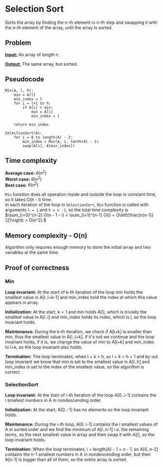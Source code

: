 # Selection Sort

Sorts the array by finding the n-th element in n-th step and swapping it with the n-th element of the array, until the array is sorted. 

## Problem

**<u>Input:</u>** An array of length n.

**<u>Output:</u>** The same array, but sorted.


## Pseudocode 

```
Min(A, l, h):
    min = A[l]
    min_index = l
    for i = l+1 to h:
        if A[i] < min:
            min = A[i]
            min_index = i

    return min_index

SelectionSort(A):
    for i = 0 to length(A) - 2:
        min_index = Min(A, i, lenth(A) - 1)
        swap(A[i], A[min_index])
```

## Time complexity

**Average case:** $\theta(n^2)$  
**Worst case:** $\theta(n^2)$  
**Best case:** $\theta(n^2)$

`Min` function does all operation inside and outside the loop in constant time, so it takes O(h - l) time.  
In each iteration of the loop in `SelectionSort`, `Min` function is called with arguments `l = i` and `h = n -1`, so the total time complexity is  
$\sum_{i=0}^{n-2} O(n - 1 - i) = \sum_{i=1}^{n-1} O(i) = O\left(\frac{n(n-1)}{2}\right) = O(n^2).$

## Memory complexity - O(n)

Algorithm only requires enough memory to store the initial array and two variables at the same time.

## Proof of correctness 

### Min

**Loop invariant:** At the start of k-th iteration of the loop min holds the smallest value in A[l..l+k-1] and min_index hold the index at which this value appears in array.

**Initialization:** At the start, k = 1 and min holds A[l], which is trivially the smallest value in A[l..l] and min_index holds its index, which is l, so the loop invariant holds.  

**Maintenance:** During the k-th iteration, we check if A[l+k] is smaller than min, thus the smallest value in A[l..l+k], if it's not we continue and the loop invariant holds, if it is, we change the value of min to A[l+k] and min_index to l+k, so the loop invariant also holds.

**Termination:** The loop terminates, when l + k > h, so l + k = h + 1 and by out loop invariant we know that min is set to the smallest value in A[l..h] and min_index is set to the index of the smallest value, so the algorithm is correct.

### SelectionSort

**Loop invariant:** At the start of i-th iteration of the loop A[0..i-1] contains the i smallest numbers in A in nondescending order.

**Initialization:** At the start, A[0..-1] has no elements so the loop invariant holds.

**Maintenance:** During the i-th loop, A[0..i-1] contains the i smallest values of A in sorted order and we find the minimum of A[i..n-1] i.e. the remaining terms, so the next smallest value in array and then swap it with A[i], so the loop invariant holds.

**Termination:** When the loop terminates, i = length(A) - 1 = n - 1, so A[0..n-2] contains the n-1 smallest numbers in A in nondescending order, but then A[n-1] is bigger than all of them, so the entire array is sorted.
